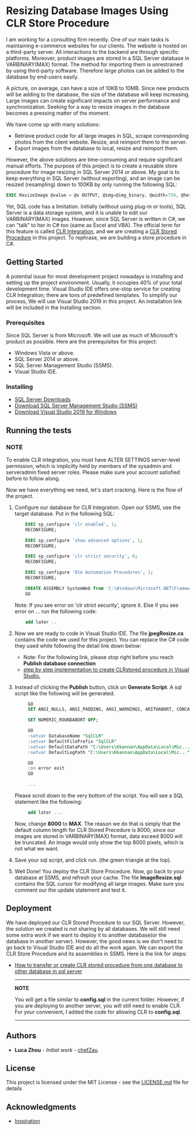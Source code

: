 # Resizing Database Images Using CLR Store Procedure

I am working for a consulting firm recently. One of our main tasks is maintaining e-commerce websites for our clients. The website is hosted on a third-party server. All interactions to the backend are through specific platforms. Moreover, product images are stored in a SQL Server database in VARBINARY(MAX) format. The method for importing them is unrestrained by using third-party software. Therefore large photos can be added to the database by end-users easily.

A picture, on average, can have a size of 10KB to 10MB. Since new products will be adding to the database, the size of the database will keep increasing. Large images can create significant impacts on server performance and synchronization. Seeking for a way to resize images in the database becomes a pressing matter of the moment.

We have come up with many solutions:

* Retrieve product code for all large images in SQL, scrape corresponding photos from the client website. Resize, and reimport them to the server.
* Export images from the database to local, resize and reimport them.

However, the above solutions are time-consuming and require significant manual efforts. The purpose of this project is to create a reusable store procedure for image resizing in SQL Server 2014 or above. My goal is to keep everything in SQL Server (without exporting), and an image can be resized (resampling) down to 100KB by only running the following SQL:

```SQL
EXEC ResizeImage @value = @x OUTPUT, @img=@img_binary, @width=750, @height=750;
```

Yet, SQL code has a limitation. Initially (without using plug-in or tools), SQL Server is a data storage system, and it is unable to edit our VARBINARY(MAX) images. However, since SQL Server is written in C#, we can "talk" to her in C# too (same as Excel and VBA). The official term for this feature is called [CLR Integration](https://docs.microsoft.com/en-us/sql/relational-databases/clr-integration/clr-integration-overview?view=sql-server-ver15), and we are creating a [CLR Stored Procedure](https://docs.microsoft.com/en-us/previous-versions/sql/sql-server-2008/ms131094(v=sql.100)) in this project. To rephrase, we are building a store procedure in C#.

## Getting Started

A potential issue for most development project nowadays is installing and setting up the project environment. Usually, it occupies 40% of your total development time. Visual Studio IDE offers one-stop service for creating CLR Integration; there are tons of predefined templates. To simplify our process, We will use Visual Studio 2019 in this project. An installation link will be included in the Installing section.

### Prerequisites

Since SQL Server is from Microsoft. We will use as much of Microsoft's product as possible. Here are the prerequisites for this project:

* Windows Vista or above.
* SQL Server 2014 or above.
* SQL Server Management Studio (SSMS).
* Visual Studio IDE.

### Installing

* [SQL Server Downloads](https://www.microsoft.com/en-ca/sql-server/sql-server-downloads)
* [Download SQL Server Management Studio (SSMS)](https://docs.microsoft.com/en-us/sql/ssms/download-sql-server-management-studio-ssms?view=sql-server-ver15)
* [Download Visual Studio 2019 for Windows](https://visualstudio.microsoft.com/downloads/)

## Running the tests

### NOTE

To enable CLR integration, you must have ALTER SETTINGS server-level permission, which is implicitly held by members of the sysadmin and serveradmin fixed server roles. Please make sure your account satisfied before to follow along.

Now we have everything we need, let's start cracking. Here is the flow of the project.

1. Configure our database for CLR Integration. Open our SSMS, use the target database. Put in the following SQL:

    ```sql
        EXEC sp_configure 'clr enabled', 1;
        RECONFIGURE;  

        EXEC sp_configure 'show advanced options', 1;
        RECONFIGURE;

        EXEC sp_configure 'clr strict security', 0;
        RECONFIGURE;

        EXEC sp_configure 'Ole Automation Procedures', 1;
        RECONFIGURE;

        CREATE ASSEMBLY SystemWeb from 'C:\Windows\Microsoft.NET\Framework\v4.0.30319\System.Drawing.dll' WITH PERMISSION_SET = UNSAFE;
        GO
    ```

    Note: If you see error on 'clr strict security', ignore it. Else if you see error on ... run the following code:

    ```sql
        add later ..
    ```

2. Now we are ready to code in Visual Studio IDE. The file **jpegResize.cs** contains the code we used for this project. You can replace the C# code they used while following the detail link down below:

   * Note: For the following link, please stop right before you reach **Publish database connection**
   * [step by step implementation to create CLRstored procedure in Visual Studio.](https://karthiktechblog.com/sql/work-with-clr-database-object-to-create-clr-stored-procedure-using-c-with-vs-2019)

3. Instead of clicking the **Publish** button, click on **Generate Script**. A sql script like the following will be generated.

   ```sql
        GO
        SET ANSI_NULLS, ANSI_PADDING, ANSI_WARNINGS, ARITHABORT, CONCAT_NULL_YIELDS_NULL, QUOTED_IDENTIFIER ON;

        SET NUMERIC_ROUNDABORT OFF;

        GO
        :setvar DatabaseName "SqlCLR"
        :setvar DefaultFilePrefix "SqlCLR"
        :setvar DefaultDataPath "C:\Users\Kkannan\AppData\Local\Mic..."
        :setvar DefaultLogPath "C:\Users\Kkannan\AppData\Local\Mic..."

        GO
        :on error exit
        GO

        ...
   ```

   Please scroll down to the very bottom of the script. You will see a SQL statement like the following:

   ```sql
        add later ...
   ```

   Now, change **8000** to **MAX**. The reason we do that is simply that the default column length for CLR Stored Precedure is 8000; since our images are stored in VARBINARY(MAX) format, data exceed 8000 will be truncated. An image would only show the top 8000 pixels, which is not what we want.

4. Save your sql script, and click run. (the green triangle at the top).

5. Well Done! You deploy the CLR Store Procedure. Now, go back to your database at SSMS, and refresh your cache. The file **ImageResize.sql** contains the SQL cursor for modifying all large images. Make sure you comment our the update statement and test it.

## Deployment

We have deployed our CLR Stored Procedure to our SQL Server. However, the solution we created is not sharing by all databases. We will still need some extra work if we want to deploy it to another database(or the database in another server). However, the good news is we don't need to go back to Visual Studio IDE and do all the work again. We can export the CLR Store Procedure and its assemblies in SSMS. Here is the link for steps:

* [How to transfer or create CLR stored procedure from one database to other database in sql server](https://www.exacthelp.com/2012/02/how-to-transfer-or-create-clr-stored.html)

    ---
    **NOTE**

    You will get a file similar to **config.sql** in the current folder. However, if you are deploying to another server, you will still need to enable CLR. For your convenient, I added the code for allowing CLR to **config.sql**.

    ---

## Authors

* **Luca Zhou** - *Initial work* - [chefZau](https://github.com/chefZau)

## License

This project is licensed under the MIT License - see the [LICENSE.md](LICENSE.md) file for details

## Acknowledgments

* [Inspiration](https://stackoverflow.com/questions/10631127/change-image-size-from-150150-to-7070-in-using-sql-query)

